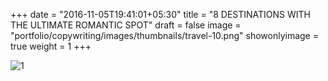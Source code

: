 +++
date = "2016-11-05T19:41:01+05:30"
title = "8 DESTINATIONS WITH THE ULTIMATE ROMANTIC SPOT"
draft = false
image = "portfolio/copywriting/images/thumbnails/travel-10.png"
showonlyimage = true
weight = 1
+++

![1]

[1]: /portfolio/copywriting/images/travel-10.png